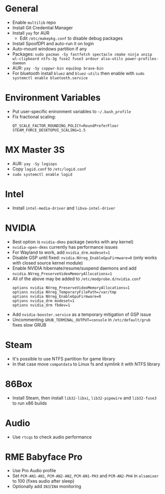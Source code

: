 # General
 * Enable `multilib` repo
 * Install Git Credential Manager
 * Install `yay` for AUR
   * Edit `/etc/makepkg.conf` to disable debug packages
 * Install SpoofDPI and auto-run it on login
 * Auto-mount windows partition if any
 * Packages: `sudo pacman -Sy fastfetch spectacle cmake ninja unzip wl-clipboard ntfs-3g fuse2 fuse3 ardour alsa-utils power-profiles-daemon`
 * AUR: `yay -Sy coppwr-bin equibop brave-bin`
 * For bluetooth install `bluez` and `bluez-utils` then enable with `sudo systemctl enable bluetooth.service`

# Environment Variables
 * Put user-specific enironment variables to `~/.bash_profile`
 * Fix fractional scaling:
   ```
   QT_SCALE_FACTOR_ROUNDING_POLICY=RoundPreferFloor
   STEAM_FORCE_DESKTOPUI_SCALING=1.5
   ```

# MX Master 3S
 * AUR: `yay -Sy logiops`
 * Copy `logid.conf` to `/etc/logid.conf`
 * `sudo systemctl enable logid`

# Intel
 * Install `intel-media-driver` and `libva-intel-driver`

# NVIDIA
 * Best option is `nvidia-dkms` package (works with any kernel)
 * `nvidia-open-dkms` currently has performance issues
 * For Wayland to work, add `nvidia_drm.modeset=1`
 * Disable GSP until fixed: `nvidia.NVreg_EnableGpuFirmware=0` (only works with closed source kernel module)
 * Enable NVIDIA hibernate/resume/suspend daemons and add `nvidia.NVreg_PreserveVideoMemoryAllocations=1`
 * All of the above may be added to `/etc/modprobe.d/nvidia.conf`
   ```
   options nvidia NVreg_PreserveVideoMemoryAllocations=1
   options nvidia NVreg_TemporaryFilePath=/var/tmp
   options nvidia NVreg_EnableGpuFirmware=0
   options nvidia_drm modeset=1
   options nvidia_drm fbdev=1
   ```
 * Add `nvidia-booster.service` as a temporary mitigation of GSP issue
 * Uncommenting `GRUB_TERMINAL_OUTPUT=console` in `/etc/default/grub` fixes slow GRUB

# Steam
 * It's possible to use NTFS partition for game library
 * In that case move `compatdata` to Linux fs and symlink it with NTFS library

# 86Box
 * Install Steam, then install `lib32-libxi`, `lib32-pipewire` and `lib32-fuse3` to run x86 builds 

# Audio
 * Use `rtcqs` to check audio performance

# RME Babyface Pro
 * Use Pro Audio profile
 * Set `PCM-AN1-AN1`, `PCM-AN2-AN2`, `PCM-AN1-PH3` and `PCM-AN2-PH4` in `alsamixer` to 100 (fixes audio after sleep)
 * Optionally add `IN3`/`IN4` monitoring
